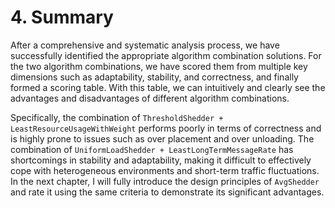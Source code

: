 # 4. Summary

After a comprehensive and systematic analysis process, we have successfully identified the appropriate algorithm combination solutions. For the two algorithm combinations, we have scored them from multiple key dimensions such as adaptability, stability, and correctness, and finally formed a scoring table. With this table, we can intuitively and clearly see the advantages and disadvantages of different algorithm combinations.

Specifically, the combination of `ThresholdShedder + LeastResourceUsageWithWeight` performs poorly in terms of correctness and is highly prone to issues such as over placement and over unloading. The combination of `UniformLoadShedder + LeastLongTermMessageRate` has shortcomings in stability and adaptability, making it difficult to effectively cope with heterogeneous environments and short-term traffic fluctuations. In the next chapter, I will fully introduce the design principles of `AvgShedder` and rate it using the same criteria to demonstrate its significant advantages.

&#x20;

